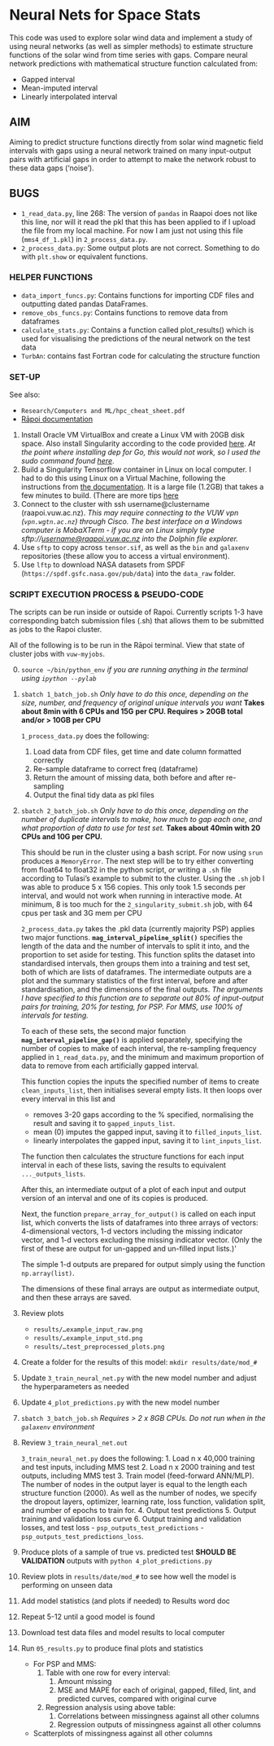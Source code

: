 # Neural Nets for Space Stats

This code was used to explore solar wind data and implement a study of using neural networks (as well as simpler methods) to estimate structure functions of the solar wind from time series with gaps. Compare neural network predictions with mathematical structure function calculated from:
- Gapped interval
- Mean-imputed interval
- Linearly interpolated interval


## AIM

Aiming to predict structure functions directly from solar wind magnetic field intervals with gaps using a neural network trained on many input-output pairs with artificial gaps in order to attempt to make the network robust to these data gaps (‘noise’).

## BUGS

- `1_read_data.py`, line 268: The version of `pandas` in Raapoi does not like this line, nor will it read the pkl that this has been applied to if I upload the file from my local machine. For now I am just not using this file (`mms4_df_1.pkl`) in `2_process_data.py`.
- `2_process_data.py`: Some output plots are not correct. Something to do with `plt.show` or equivalent functions. 

### HELPER FUNCTIONS

- `data_import_funcs.py`:  Contains functions for importing CDF files and outputting dated pandas DataFrames.
- `remove_obs_funcs.py`: Contains functions to remove data from dataframes
- `calculate_stats.py`: Contains a function called plot_results() which is used for visualising the predictions of the neural network on the test data
- `TurbAn`: contains fast Fortran code for calculating the structure function

### SET-UP
See also: 
- `Research/Computers and ML/hpc_cheat_sheet.pdf`
- [Rāpoi documentation](https://vuw-research-computing.github.io/raapoi-docs/)

1. Install Oracle VM VirtualBox and create a Linux VM with 20GB disk space. Also install Singularity according to the code provided [here](https://sylabs.io/guides/3.0/user-guide/installation.html). _At the point where installing dep for Go, this would not work, so I used the sudo command found [here](https://github.com/golang/dep/cmd/dep)_.
2. Build a Singularity Tensorflow container in Linux on local computer. I had to do this using Linux on a Virtual Machine, following the instructions from [the documentation](https://vuw-research-computing.github.io/raapoi-docs/examples/#singularitytensorflow-example). It is a large file (1.2GB) that takes a few minutes to build. (There are more tips [here](https://clusterdeiguide.readthedocs.io/en/latest/SingularityExamples.html)
3. Connect to the cluster with ssh username@clustername (raapoi.vuw.ac.nz). _This may require connecting to the VUW vpn (`vpn.wgtn.ac.nz`) through Cisco. The best interface on a Windows computer is MobaXTerm - if you are on Linux simply type sftp://username@raapoi.vuw.ac.nz into the Dolphin file explorer._
4. Use `sftp` to copy across `tensor.sif`, as well as the `bin` and `galaxenv` repositories (these allow you to access a virtual environment).
5. Use `lftp` to download NASA datasets from SPDF (`https://spdf.gsfc.nasa.gov/pub/data`) into the `data_raw` folder.

### SCRIPT EXECUTION PROCESS & PSEUDO-CODE

The scripts can be run inside or outside of Rapoi. Currently scripts 1-3 have corresponding batch submission files (.sh) that allows them to be submitted as jobs to the Rapoi cluster.

All of the following is to be run in the Rāpoi terminal.
View that state of cluster jobs with `vuw-myjobs`.

0. `source ~/bin/python_env` *if you are running anything in the terminal using `ipython --pylab`*
1. `sbatch 1_batch_job.sh` *Only have to do this once, depending on the size, number, and frequency of original unique intervals you want* **Takes about 8min with 6 CPUs and 15G per CPU. Requires > 20GB total and/or > 10GB per CPU** 

    `1_process_data.py` does the following:
    1. Load data from CDF files, get time and date column formatted correctly
    2. Re-sample dataframe to correct freq (dataframe)
    3. Return the amount of missing data, both before and after re-sampling
    4. Output the final tidy data as pkl files

2. `sbatch 2_batch_job.sh` *Only have to do this once, depending on the number of duplicate intervals to make, how much to gap each one, and what proportion of data to use for test set.* **Takes about 40min with 20 CPUs and 10G per CPU.**
    
    This should be run in the cluster using a bash script. For now using `srun` produces a `MemoryError`. The next step will be to try either converting from float64 to float32 in the python script, *or* writing a `.sh` file according to Tulasi’s example to submit to the cluster. Using the `.sh` job I was able to produce 5 x 156 copies. This only took 1.5 seconds per interval, and would not work when running in interactive mode. At minimum, 8 is too much for the `2_singularity_submit.sh` job, with 64 cpus per task and 3G mem per CPU

    `2_process_data.py` takes the .pkl data (currently majority PSP) applies two major functions. **`mag_interval_pipeline_split()`** specifies the length of the data and the number of intervals to split it into, and the proportion to set aside for testing. This function splits the dataset into standardised intervals, then groups them into a training and test set, both of which are lists of dataframes. The intermediate outputs are a plot and the summary statistics of the first interval, before and after standardisation, and the dimensions of the final outputs. *The arguments I have specified to this function are to separate out 80% of input-output pairs for training, 20% for testing, for PSP. For MMS, use 100% of intervals for testing.*

    To each of these sets, the second major function **`mag_interval_pipeline_gap()`** is applied separately, specifying the number of copies to make of each interval, the re-sampling frequency applied in `1_read_data.py`, and the minimum and maximum proportion of data to remove from each artificially gapped interval. 

    This function copies the inputs the specified number of items to create `clean_inputs_list`, then initialises several empty lists. It then loops over every interval in this list and
    - removes 3-20 gaps according to the % specified, normalising the result and saving it to `gapped_inputs_list`.
    - mean (0) imputes the gapped input, saving it to `filled_inputs_list`.
    - linearly interpolates the gapped input, saving it to `lint_inputs_list`.

    The function then calculates the structure functions for each input interval in each of these lists, saving the results to equivalent `..._outputs_lists`.

    After this, an intermediate output of a plot of each input and output version of an interval and one of its copies is produced.

    Next, the function `prepare_array_for_output()` is called on each input list, which converts the lists of dataframes into three arrays of vectors: 4-dimensional vectors, 1-d vectors including the missing indicator vector, and 1-d vectors excluding the missing indicator vector. (Only the first of these are output for un-gapped and un-filled input lists.)'

    The simple 1-d outputs are prepared for output simply using the function `np.array(list)`.

    The dimensions of these final arrays are output as intermediate output, and then these arrays are saved.

3. Review plots
    - `results/…example_input_raw.png`
    - `results/…example_input_std.png`
    - `results/…test_preprocessed_plots.png`

4. Create a folder for the results of this model: `mkdir results/date/mod_#`

5. Update `3_train_neural_net.py` with the new model number and adjust the hyperparameters as needed

6. Update `4_plot_predictions.py` with the new model number

7. `sbatch 3_batch_job.sh` *Requires > 2 x 8GB CPUs. Do not run when in the `galaxenv` environment*
    
8. Review `3_train_neural_net.out`

    `3_train_neural_net.py` does the following:
        1. Load n x 40,000 training and test inputs, including MMS test
        2. Load n x 2000 training and test outputs, including MMS test
        3. Train model (feed-forward ANN/MLP). The number of nodes in the output layer is equal to the length each structure function (2000). As well as the number of nodes, we specify the dropout layers, optimizer, learning rate, loss function, validation split, and number of epochs to train for.
        4. Output test predictions
        5. Output training and validation loss curve
        6. Output training and validation losses, and test loss
            - `psp_outputs_test_predictions`
            - `psp_outputs_test_predictions_loss`.

4. Produce plots of a sample of true vs. predicted test **SHOULD BE VALIDATION** outputs with `python 4_plot_predictions.py`
5. Review plots in `results/date/mod_#` to see how well the model is performing on unseen data
6. Add model statistics (and plots if needed) to Results word doc
7. Repeat 5-12 until a good model is found
8. Download test data files and model results to local computer
9. Run `05_results.py` to produce final plots and statistics
    - For PSP and MMS:
        1. Table with one row for every interval:
            1. Amount missing
            2. MSE and MAPE for each of original, gapped, filled, lint, and predicted curves, compared with original curve
        2. Regression analysis using above table:
            1. Correlations between missingness against all other columns
            2. Regression outputs of missingness against all other columns
    - Scatterplots of missingness against all other columns
